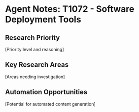 # Agent Notes: T1072 - Software Deployment Tools

## Research Priority
[Priority level and reasoning]

## Key Research Areas
[Areas needing investigation]

## Automation Opportunities
[Potential for automated content generation]
